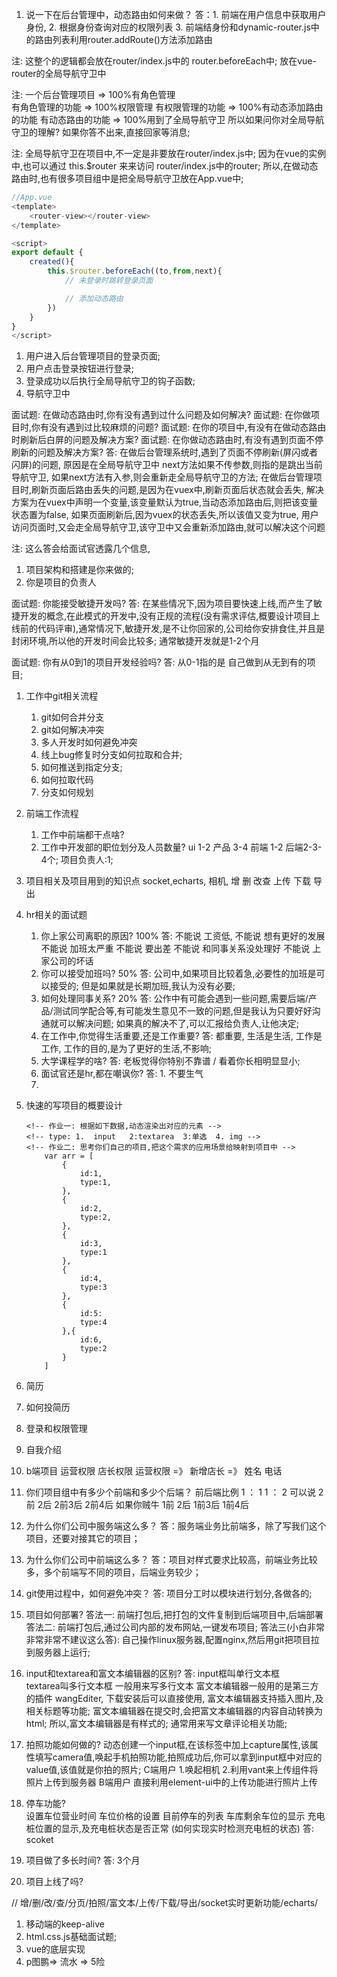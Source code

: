 1. 说一下在后台管理中，动态路由如何来做？
答：1. 前端在用户信息中获取用户身份,
    2. 根据身份查询对应的权限列表
    3. 前端结身份和dynamic-router.js中的路由列表利用router.addRoute()方法添加路由

注: 这整个的逻辑都会放在router/index.js中的 router.beforeEach中;
    放在vue-router的全局导航守卫中


注:
一个后台管理项目 => 100%有角色管理   
有角色管理的功能  => 100%权限管理
有权限管理的功能 => 100%有动态添加路由的功能
有动态路由的功能 => 100%用到了全局导航守卫
所以如果问你对全局导航守卫的理解? 如果你答不出来,直接回家等消息;

注: 全局导航守卫在项目中,不一定是非要放在router/index.js中;
因为在vue的实例中,也可以通过 this.$router 来来访问 router/index.js中的router;
所以,在做动态路由时,也有很多项目组中是把全局导航守卫放在App.vue中;

```javascript
//App.vue
<template>
    <router-view></router-view>
</template>

<script>
export default {
    created(){
        this.$router.beforeEach((to,from,next){
            // 未登录时跳转登录页面

            // 添加动态路由
        })
    }
}
</script>
```


1. 用户进入后台管理项目的登录页面;
2. 用户点击登录按钮进行登录;
3. 登录成功以后执行全局导航守卫的钩子函数;
4. 导航守卫中

 



面试题: 在做动态路由时,你有没有遇到过什么问题及如何解决?
面试题: 在你做项目时,你有没有遇到过比较麻烦的问题?
面试题: 在你的项目中,有没有在做动态路由时刷新后白屏的问题及解决方案?
面试题: 在你做动态路由时,有没有遇到页面不停刷新的问题及解决方案?
答: 在做后台管理系统时,遇到了页面不停刷新(屏闪或者闪屏)的问题,
原因是在全局导航守卫中 next方法如果不传参数,则指的是跳出当前导航守卫,
如果next方法有入参,则会重新走全局导航守卫的方法;
在做后台管理项目时,刷新页面后路由丢失的问题,是因为在vuex中,刷新页面后状态就会丢失,
解决方案为在vuex中声明一个变量,该变量默认为true,当动态添加路由后,则把该变量状态置为false,
如果页面刷新后,因为vuex的状态丢失,所以该值又变为true,
用户访问页面时,又会走全局导航守卫,该守卫中又会重新添加路由,就可以解决这个问题

注: 这么答会给面试官透露几个信息, 
1. 项目架构和搭建是你来做的;
2. 你是项目的负责人

面试题: 你能接受敏捷开发吗?
答: 在某些情况下,因为项目要快速上线,而产生了敏捷开发的概念,在此模式的开发中,没有正规的流程(没有需求评估,概要设计项目上线前的代码评审),通常情况下,敏捷开发,是不让你回家的,公司给你安排食住,并且是封闭环境,所以他的开发时间会比较多; 通常敏捷开发就是1-2个月

面试题: 你有从0到1的项目开发经验吗?
答: 从0-1指的是 自己做到从无到有的项目;

<!-- 工作经验 -->
1. 工作中git相关流程
    1. git如何合并分支
    2. git如何解决冲突
    3. 多人开发时如何避免冲突
    4. 线上bug修复时分支如何拉取和合并;
    5. 如何推送到指定分支;
    6. 如何拉取代码
    7. 分支如何规划
2. 前端工作流程
    1. 工作中前端都干点啥?
    2. 工作中开发部的职位划分及人员数量?
        ui 1-2
        产品 3-4
        前端 1-2
        后端2-3-4个;
        项目负责人:1;
3. 项目相关及项目用到的知识点
    socket,echarts, 相机, 增 删 改查  上传 下载 导出
4. hr相关的面试题
    1. 你上家公司离职的原因?  100%
        答: 不能说 工资低,
        不能说 想有更好的发展
        不能说 加班太严重
        不能说 要出差
        不能说 和同事关系没处理好
        不能说 上家公司的坏话
    2. 你可以接受加班吗?  50%
        答: 公司中,如果项目比较着急,必要性的加班是可以接受的;
        但是如果就是长期加班,我认为没有必要;
    3. 如何处理同事关系? 20%
        答: 公作中有可能会遇到一些问题,需要后端/产品/测试同学配合等,有可能发生意见不一致的问题,但是我认为只要好好沟通就可以解决问题; 如果真的解决不了,可以汇报给负责人,让他决定;
    4. 在工作中,你觉得生活重要,还是工作重要?
        答: 都重要, 生活是生活, 工作是工作, 工作的目的,是为了更好的生活,不影响;
    5. 大学课程学的啥?
        答:  老板觉得你特别不靠谱  /  看着你长相明显显小;
    6. 面试官还是hr,都在嘲讽你?
        答:  1. 不要生气  
    7. 
5. 快速的写项目的概要设计
    ```vue
    <!-- 作业一: 根据如下数据,动态渲染出对应的元素 -->
    <!-- type: 1.  input   2:textarea  3:单选  4. img -->
    <!-- 作业二: 思考你们自己的项目,把这个需求的应用场景给映射到项目中 -->
        var arr = [
            {
                id:1,
                type:1,  
            },
            {
                id:2,
                type:2,
            },
            {
                id:3,
                type:1
            },
            {
                id:4,
                type:3
            },
            {
                id:5:
                type:4
            },{
                id:6,
                type:2
            }
        ]
    ```
6. 简历 
7. 如何投简历
8. 登录和权限管理

1. 自我介绍
2. b端项目  运营权限  店长权限 
运营权限 =》 新增店长 =》 姓名 电话 
3. 你们项目组中有多少个前端和多少个后端？
前后端比例  1 ： 1    1 ： 2
可以说 2前 2后    2前3后   2前4后
如果你贼牛  1前 2后    1前3后    1前4后
4. 为什么你们公司中服务端这么多？
答：服务端业务比前端多，除了写我们这个项目，还要对接其它的项目；
5. 为什么你们公司中前端这么多？
答：项目对样式要求比较高，前端业务比较多，多个前端写不同的项目，后端业务较少；
6. git使用过程中，如何避免冲突？
答: 项目分工时以模块进行划分,各做各的;
7. 项目如何部署?
答法一: 前端打包后,把打包的文件复制到后端项目中,后端部署
答法二: 前端打包后,通过公司内部的发布网站,一键发布项目;
答法三(小白非常非常非常不建议这么答): 自己操作linux服务器,配置nginx,然后用git把项目拉到服务器上运行;
8. input和textarea和富文本编辑器的区别?
答: input框叫单行文本框   
    textarea叫多行文本框  一般用来写多行文本
    富文本编辑器一般用的是第三方的插件 wangEditer, 下载安装后可以直接使用,
    富文本编辑器支持插入图片,及相关标题等功能; 
    富文本编辑器在提交时,会把富文本编辑器的内容自动转换为html;
    所以,富文本编辑器是有样式的; 通常用来写文章评论相关功能;
9. 拍照功能如何做的?
    动态创建一个input框,在该标签中加上capture属性,该属性填写camera值,唤起手机拍照功能,拍照成功后,你可以拿到input框中对应的value值,该值就是你拍的照片;
    C端用户 1.唤起相机 2.利用vant来上传组件将照片上传到服务器
    B端用户 直接利用element-ui中的上传功能进行照片上传
10. 停车功能?   
        设置车位营业时间
        车位价格的设置
        目前停车的列表
        车库剩余车位的显示
        充电桩位置的显示,及充电桩状态是否正常  (如何实现实时检测充电桩的状态)
            答: scoket
11. 项目做了多长时间?
答:  3个月

12. 项目上线了吗?

// 增/删/改/查/分页/拍照/富文本/上传/下载/导出/socket实时更新功能/echarts/

1. 移动端的keep-alive
2. html.css.js基础面试题;
3. vue的底层实现
4. p图鹏=> 流水 => 5险


